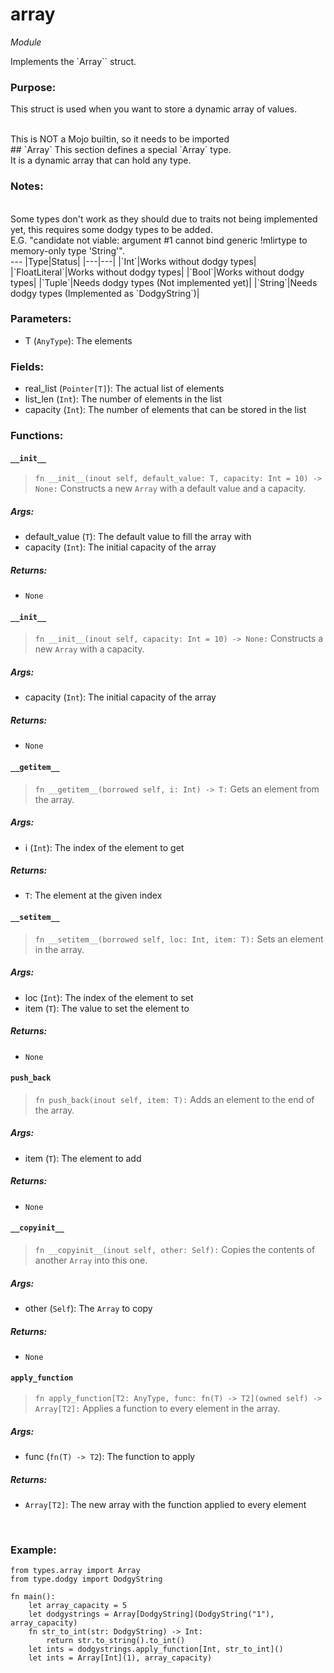 # array
*Module*
<br>

Implements the `Array`` struct.

### Purpose:

This struct is used when you want to store a dynamic array of values.

<br>
This is NOT a Mojo builtin, so it needs to be imported
<br>
## `Array`
This section defines a special `Array` type.
<br>
It is a dynamic array that can hold any type.

### **Notes:**
<br>
Some types don't work as they should due to traits not being implemented yet, this requires some dodgy types to be added.
<br>
E.G. "candidate not viable: argument #1 cannot bind generic !mlirtype to memory-only type 'String'". 
<br>
---
|Type|Status|
|---|---|
|`Int`|Works without dodgy types|
|`FloatLiteral`|Works without dodgy types|
|`Bool`|Works without dodgy types|
|`Tuple`|Needs dodgy types (Not implemented yet)|
|`String`|Needs dodgy types (Implemented as `DodgyString`)|

### **Parameters:**
 - T (`AnyType`): The elements 

### **Fields:**
 - real_list (`Pointer[T]`): The actual list of elements
 - list_len (`Int`): The number of elements in the list
 - capacity (`Int`): The number of elements that can be stored in the list

### **Functions:**

#### `__init__`
> `fn __init__(inout self, default_value: T, capacity: Int = 10) -> None:`
Constructs a new `Array` with a default value and a capacity.
##### **Args:**
 - default_value (`T`): The default value to fill the array with
 - capacity (`Int`): The initial capacity of the array

##### **Returns:**
 - `None`

#### `__init__`
> `fn __init__(inout self, capacity: Int = 10) -> None:`
Constructs a new `Array` with a capacity.

##### **Args:**
 - capacity (`Int`): The initial capacity of the array

##### **Returns:**
 - `None`

#### `__getitem__`
> `fn __getitem__(borrowed self, i: Int) -> T:`
Gets an element from the array.

##### **Args:**
 - i (`Int`): The index of the element to get

##### **Returns:**
 - `T`: The element at the given index

#### `__setitem__`
> `fn __setitem__(borrowed self, loc: Int, item: T):`
Sets an element in the array.

##### **Args:**
 - loc (`Int`): The index of the element to set
 - item (`T`): The value to set the element to

##### **Returns:**
 - `None`

#### `push_back`
> `fn push_back(inout self, item: T):`
Adds an element to the end of the array.

##### **Args:**
 - item (`T`): The element to add

##### **Returns:**
 - `None`

#### `__copyinit__`
> `fn __copyinit__(inout self, other: Self):`
Copies the contents of another `Array` into this one.

##### **Args:**
 - other (`Self`): The `Array` to copy

##### **Returns:**
 - `None`

#### `apply_function`
> `fn apply_function[T2: AnyType, func: fn(T) -> T2](owned self) -> Array[T2]:`
Applies a function to every element in the array.

##### **Args:**
 - func (`fn(T) -> T2`): The function to apply

##### **Returns:**
 - `Array[T2]`: The new array with the function applied to every element
<br>

### **Example:**
```mojo
from types.array import Array
from type.dodgy import DodgyString

fn main():
    let array_capacity = 5
    let dodgystrings = Array[DodgyString](DodgyString("1"), array_capacity)
    fn str_to_int(str: DodgyString) -> Int:
        return str.to_string().to_int()
    let ints = dodgystrings.apply_function[Int, str_to_int]()
    let ints = Array[Int](1), array_capacity)
